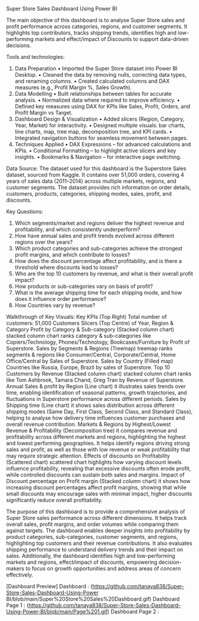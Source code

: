 Super Store Sales Dashboard Using Power BI

The main objective of this dashboard is to analyse Super Store sales and profit performance across categories, regions, and customer segments. It highlights top contributors, tracks shipping trends, identifies high and low-performing markets and effect/impact of Discounts to support data-driven decisions. 

Tools and technologies:
1. Data Preparation
•	Imported the Super Store dataset into Power BI Desktop.
•	Cleaned the data by removing nulls, correcting data types, and renaming columns.
•	Created calculated columns and DAX measures (e.g., Profit Margin %, Sales Growth).
2. Data Modelling
•	Built relationships between tables for accurate analysis.
•	Normalized data where required to improve efficiency.
•	Defined key measures using DAX for KPIs like Sales, Profit, Orders, and Profit Margin vs Target.
3. Dashboard Design & Visualization
•	Added slicers (Region, Category, Year, Market) for interactivity.
•	Designed multiple visuals: bar charts, line charts, map, tree map, decomposition tree, and KPI cards.
•	Integrated navigation buttons for seamless movement between pages.
4. Techniques Applied
•	DAX Expressions – for advanced calculations and KPIs.
•	Conditional Formatting – to highlight active slicers and key insights.
•	Bookmarks & Navigation – for interactive page switching.

Data Source:
The dataset used for this dashboard is the Superstore Sales dataset, sourced from Kaggle. 
It contains over 51,000 orders, covering 4 years of sales data (2011–2014) across multiple markets, regions, and customer segments. The dataset provides rich information on order details, customers, products, categories, shipping modes, sales, profit, and discounts.

Key Questions:
1. Which segments/market and regions deliver the highest revenue and profitability, and which consistently underperform?
2. How have annual sales and profit trends evolved across different regions over the years?
3. Which product categories and sub-categories achieve the strongest profit margins, and which contribute to losses?
4. How does the discount percentage affect profitability, and is there a threshold where discounts lead to losses?
5. Who are the top 10 customers by revenue, and what is their overall profit impact?
6. How products or sub-categories vary on basis of profit?
7. What is the average shipping time for each shipping mode, and how does it influence order performance?
8. How Countries vary by revenue?

Walkthrough of Key Visuals:
Key KPIs (Top Right) Total number of customers: 51,000 Customers
Slicers (Top Centre) of Year, Region & Category
Profit by Category & Sub-category (Stacked column chart) stacked column chart ranks category & sub-categories like Copiers/Technology, Phones/Technology, Bookcases/Furniture by Profit of Superstore.
Sales by Segments & Regions (Treemap) treemap ranks segments & regions like Consumer/Central, Corporate/Central, Home Office/Central by Sales of Superstore.
Sales by Country (Filled map) Countries like Russia, Europe, Brazil by sales of Superstore.
Top 10 Customers by Revenue (Stacked column chart) stacked column chart ranks like Tom Ashbrook, Tamara Chand, Greg Tran by Revenue of Superstore.
Annual Sales & profit by Region (Line chart) it illustrates sales trends over time, enabling identification of seasonal patterns, growth trajectories, and fluctuations in Superstore performance across different periods.
Sales by Shipping time (Line chart) it shows sales distribution across different shipping modes (Same Day, First Class, Second Class, and Standard Class), helping to analyse how delivery time influences customer purchases and overall revenue contribution.
Markets & Regions by Highest/Lowest Revenue & Profitability (Decomposition tree) it compares revenue and profitability across different markets and regions, highlighting the highest and lowest performing geographies. It helps identify regions driving strong sales and profit, as well as those with low revenue or weak profitability that may require strategic attention.
Effects of discounts on Profitability (Scattered chart) scattered chart highlights how varying discount levels influence profitability, revealing that excessive discounts often erode profit, while controlled discounts can sustain both sales and margins.
Impact of Discount percentage on Profit margin (Stacked column chart) it shows how increasing discount percentages affect profit margins, showing that while small discounts may encourage sales with minimal impact, higher discounts significantly reduce overall profitability.

The purpose of this dashboard is to provide a comprehensive analysis of Super Store sales performance across different dimensions. It helps track overall sales, profit margins, and order volumes while comparing them against targets. The dashboard enables deeper insights into profitability by product categories, sub-categories, customer segments, and regions, highlighting top customers and their revenue contributions. It also evaluates shipping performance to understand delivery trends and their impact on sales. Additionally, the dashboard identifies high and low-performing markets and regions, effect/impact of discounts, empowering decision-makers to focus on growth opportunities and address areas of concern effectively.

[Dashboard Preview]
Dashboard : (https://github.com/tanaya838/Super-Store-Sales-Dashboard-Using-Power BI/blob/main/Super%20Store%20Sales%20Dashboard.gif)
Dashboard Page 1 : (https://github.com/tanaya838/Super-Store-Sales-Dashboard-Using-Power-BI/blob/main/Page%201.gif)
Dashboard Page 2 :
